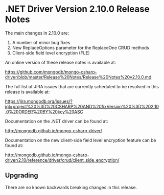 # .NET Driver Version 2.10.0 Release Notes

The main changes in 2.10.0 are:

1. A number of minor bug fixes
2. New ReplaceOptions parameter for the ReplaceOne CRUD methods
3. Client-side field level encryption (FLE)

An online version of these release notes is available at:

https://github.com/mongodb/mongo-csharp-driver/blob/master/Release%20Notes/Release%20Notes%20v2.10.0.md

The full list of JIRA issues that are currently scheduled to be resolved in this release is available at:

https://jira.mongodb.org/issues/?jql=project%20%3D%20CSHARP%20AND%20fixVersion%20%3D%202.10.0%20ORDER%20BY%20key%20ASC

Documentation on the .NET driver can be found at:

http://mongodb.github.io/mongo-csharp-driver/

Documentation on the new client-side field level encryption feature can be found at:

http://mongodb.github.io/mongo-csharp-driver/2.10/reference/driver/crud/client_side_encryption/

## Upgrading

There are no known backwards breaking changes in this release.
